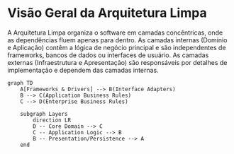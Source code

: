 # Visão Geral da Arquitetura Limpa

A Arquitetura Limpa organiza o software em camadas concêntricas, onde as dependências fluem apenas para dentro. As camadas internas (Domínio e Aplicação) contêm a lógica de negócio principal e são independentes de frameworks, bancos de dados ou interfaces de usuário. As camadas externas (Infraestrutura e Apresentação) são responsáveis por detalhes de implementação e dependem das camadas internas.

```mermaid
graph TD
    A[Frameworks & Drivers] --> B(Interface Adapters)
    B --> C(Application Business Rules)
    C --> D(Enterprise Business Rules)

    subgraph Layers
        direction LR
        D -- Core Domain --> C
        C -- Application Logic --> B
        B -- Presentation/Persistence --> A
    end
```
